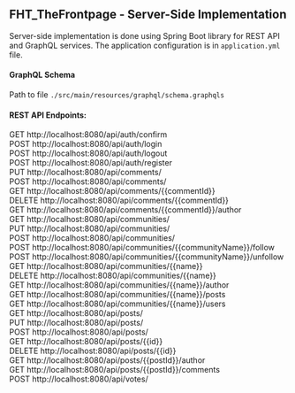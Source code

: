 ## FHT_TheFrontpage - Server-Side Implementation
Server-side implementation is done using Spring Boot library for REST API and GraphQL services.
The application configuration is in `application.yml` file.
#### GraphQL Schema
Path to file `./src/main/resources/graphql/schema.graphqls`

#### REST API Endpoints:
GET http://localhost:8080/api/auth/confirm  
POST http://localhost:8080/api/auth/login  
POST http://localhost:8080/api/auth/logout  
POST http://localhost:8080/api/auth/register  
PUT http://localhost:8080/api/comments/  
POST http://localhost:8080/api/comments/  
GET http://localhost:8080/api/comments/{{commentId}}  
DELETE http://localhost:8080/api/comments/{{commentId}}  
GET http://localhost:8080/api/comments/{{commentId}}/author  
GET http://localhost:8080/api/communities/  
PUT http://localhost:8080/api/communities/  
POST http://localhost:8080/api/communities/  
POST http://localhost:8080/api/communities/{{communityName}}/follow  
POST http://localhost:8080/api/communities/{{communityName}}/unfollow  
GET http://localhost:8080/api/communities/{{name}}  
DELETE http://localhost:8080/api/communities/{{name}}  
GET http://localhost:8080/api/communities/{{name}}/author  
GET http://localhost:8080/api/communities/{{name}}/posts  
GET http://localhost:8080/api/communities/{{name}}/users  
GET http://localhost:8080/api/posts/  
PUT http://localhost:8080/api/posts/  
POST http://localhost:8080/api/posts/  
GET http://localhost:8080/api/posts/{{id}}  
DELETE http://localhost:8080/api/posts/{{id}}  
GET http://localhost:8080/api/posts/{{postId}}/author  
GET http://localhost:8080/api/posts/{{postId}}/comments  
POST http://localhost:8080/api/votes/

